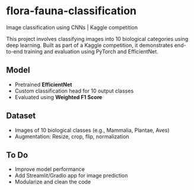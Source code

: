 # flora-fauna-classification
Image classification using CNNs | Kaggle competition

This project involves classifying images into 10 biological categories using deep learning. Built as part of a Kaggle competition, it demonstrates end-to-end training and evaluation using PyTorch and EfficientNet.

## Model
- Pretrained **EfficientNet**
- Custom classification head for 10 output classes
- Evaluated using **Weighted F1 Score**

## Dataset
- Images of 10 biological classes (e.g., Mammalia, Plantae, Aves)
- Augmentation: Resize, crop, flip, normalization

## To Do
- Improve model performance
- Add Streamlit/Gradio app for image prediction
- Modularize and clean the code
